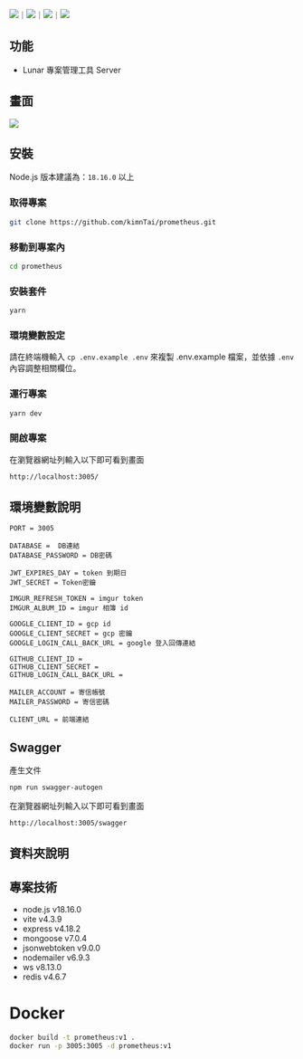 <!-- 底下標籤來源參考寫法可至：https://github.com/Envoy-VC/awesome-badges#github-stats -->

![](https://img.shields.io/github/stars/kimnTai/prometheus.svg)｜![](https://img.shields.io/github/forks/kimnTai/prometheus.svg)｜![](https://img.shields.io/github/issues-pr/kimnTai/prometheus.svg)｜![](https://img.shields.io/github/issues/kimnTai/prometheus.svg)

## 功能

- Lunar 專案管理工具 Server

## 畫面

![](https://hackmd.io/_uploads/SyIIokIw2.png)

## 安裝

Node.js 版本建議為：`18.16.0` 以上

### 取得專案

```bash
git clone https://github.com/kimnTai/prometheus.git
```

### 移動到專案內

```bash
cd prometheus
```

### 安裝套件

```bash
yarn
```

### 環境變數設定

請在終端機輸入 `cp .env.example .env` 來複製 .env.example 檔案，並依據 `.env` 內容調整相關欄位。

### 運行專案

```bash
yarn dev
```

### 開啟專案

在瀏覽器網址列輸入以下即可看到畫面

```bash
http://localhost:3005/
```

## 環境變數說明

```env
PORT = 3005

DATABASE =  DB連結
DATABASE_PASSWORD = DB密碼

JWT_EXPIRES_DAY = token 到期日
JWT_SECRET = Token密鑰

IMGUR_REFRESH_TOKEN = imgur token
IMGUR_ALBUM_ID = imgur 相簿 id

GOOGLE_CLIENT_ID = gcp id
GOOGLE_CLIENT_SECRET = gcp 密鑰
GOOGLE_LOGIN_CALL_BACK_URL = google 登入回傳連結

GITHUB_CLIENT_ID =
GITHUB_CLIENT_SECRET =
GITHUB_LOGIN_CALL_BACK_URL =

MAILER_ACCOUNT = 寄信帳號
MAILER_PASSWORD = 寄信密碼

CLIENT_URL = 前端連結
```

## Swagger

產生文件

```bash
npm run swagger-autogen
```

在瀏覽器網址列輸入以下即可看到畫面

```bash
http://localhost:3005/swagger
```

## 資料夾說明

## 專案技術

- node.js v18.16.0
- vite v4.3.9
- express v4.18.2
- mongoose v7.0.4
- jsonwebtoken v9.0.0
- nodemailer v6.9.3
- ws v8.13.0
- redis v4.6.7

# Docker

```bash
docker build -t prometheus:v1 .
docker run -p 3005:3005 -d prometheus:v1
```
